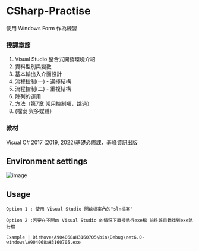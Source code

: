 # CSharp-Practise
使用 Windows Form 作為練習 
### 授課章節
1. Visual Studio 整合式開發環境介紹
2. 資料型別與變數
3. 基本輸出入介面設計
4. 流程控制(一) - 選擇結構
5. 流程控制(二) - 重複結構
6. 陣列的運用
7. 方法（第7章 常用控制項，跳過）
8. (檔案 與多媒體）

### 教材 
Visual C# 2017 (2019, 2022)基礎必修課，碁峰資訊出版

## Environment settings

![image](https://github.com/Xiang511/CSharp-Practise/assets/120042360/083a62fe-ecef-4bff-b62c-ef5118cfa1ce)

## Usage
```
Option 1 : 使用 Visual Studio 開啟檔案內的"sln檔案"
```
```
Option 2 :若要在不開啟 Visual Studio 的情況下直接執行exe檔 前往該目錄找到exe執行檔

Example | DirMove\A904068aH3160705\bin\Debug\net6.0-windows\A904068aH3160705.exe
```
